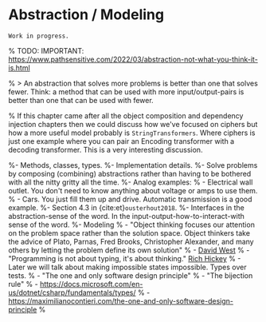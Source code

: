 # Abstraction / Modeling

```{warning}
Work in progress.
```

% TODO: IMPORTANT: https://www.pathsensitive.com/2022/03/abstraction-not-what-you-think-it-is.html

% > An abstraction that solves more problems is better than one that solves fewer. Think: a method that can be used with more input/output-pairs is better than one that can be used with fewer.

% If this chapter came after all the object composition and dependency injection chapters then we could discuss how we've focused on ciphers but how a more useful model probably is `StringTransformers`. Where ciphers is just one example where you can pair an Encoding transformer with a decoding transformer. This is a very interesting discussion.

%- Methods, classes, types.
%- Implementation details.
%- Solve problems by composing (combining) abstractions rather than having to be bothered with all the nitty gritty all the time.
%- Analog examples:
%  - Electrical wall outlet. You don't need to know anything about voltage or amps to use them.
%  - Cars. You just fill them up and drive. Automatic transmission is a good example.
%- Section 4.3 in {cite:et}`ousterhout2018`.
%- Interfaces in the abstraction-sense of the word. In the input-output-how-to-interact-with sense of the word.
%- Modeling
%  - "Object thinking focuses our attention on the problem space rather than the solution space. Object thinkers take the advice of Plato, Parnas, Fred Brooks, Christopher Alexander, and many others by letting the problem define its own solution"
%  - [David West](https://maximilianocontieri.com/software-engineering-great-quotes)
%  - "Programming is not about typing, it's about thinking." [Rich Hickey](https://maximilianocontieri.com/software-engineering-great-quotes)
%  - Later we will talk about making impossible states impossible. Types over tests.
%    - "The one and only software design principle"
%    - "The bijection rule"
%    - https://docs.microsoft.com/en-us/dotnet/csharp/fundamentals/types/
%    - https://maximilianocontieri.com/the-one-and-only-software-design-principle
%
